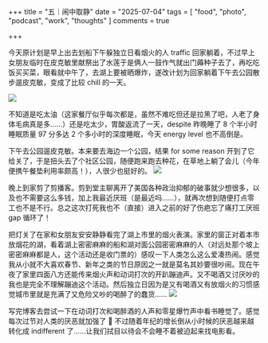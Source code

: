 +++
title = "五｜闹中取静"
date = "2025-07-04"
tags = [
    "food",
    "photo",
    "podcast",
    "work",
    "thoughts"
]
comments = true

+++

今天原计划是早上出去划船下午躲独立日看烟火的人 traffic 回家躺着，不过早上女朋友临时在皮克敏里献祭出了水莲于是俩人一鼓作气就出门薅种子去了，再吃吃饭买买菜，眼看就中午了，去湖上要被晒爆炸，遂改计划为回家躺着下午去公园散步遛皮克敏，变成了比较 chill 的一天。

![](https://media.douchi.space/douchi/media_attachments/files/114/799/191/793/691/465/original/28f2260d3f45a457.png)

不知道是吃太油（这家餐厅似乎每次都是，虽然不难吃但还是拉黑了吧，人老了身体毛病真是多……）还是吃太少，胃酸返流了一天，despite 昨晚睡了 8 个半小时睡眠质量 97 分多达 2 个多小时的深度睡眠，今天 energy level 也不高倒是。

下午去公园遛皮克敏。本来要去海边一个公园，结果 for some reason 开到了它给关了，于是扭头去了个社区公园，随便跑来跑去种花，在草地上躺了会儿（今年便携午餐垫利用率颇高！），人很少也挺好的。
![](https://media.douchi.space/douchi/media_attachments/files/114/799/184/795/482/314/original/000873efa423a17d.png)

晚上到家剪了剪播客。剪到堂主聊离开了美国各种政治抑郁的破事就少想很多，以及也不需要这么多钱，加上我最近厌班（是最近吗……），就再次想到随便打点零工也不是不行。总之这次打死我也不（直接）进入之前的好了伤疤忘了痛打工厌班 gap 循环了！

把灯关了在家和女朋友安安静静看完了湖上市里的烟火表演。家里的窗正对着本市放烟花的湖，看着湖上密密麻麻的船和湖对面公园密密麻麻的人（对远处那个坡上密密麻麻都是人，这个活动还是收门票的）感叹一下人类怎么这么爱凑热闹。感觉我从小就不大喜欢春节、新年之类的节日原因之一就是莫名其妙要很吵闹。现在午夜了家里四面八方还能传来烟火声和动词打次的开趴蹦迪声。又不喝酒又讨厌吵的我也是完全不理解蹦迪这个活动。然后独立日因为是又有喝酒又有放烟火的习惯感觉城市里就是充满了又危险又吵的喝醉了的蠢货……
![](https://media.douchi.space/douchi/media_attachments/files/114/798/260/655/689/874/original/3fa2945c2d4c4f47.png)

写完博客去尝试一下在动词打次和喝醉酒的人声和零星爆竹声中看书睡觉了。感觉每次过节对人类的厌恶就加强了 🤡 不过随着年纪的增长倒从小时候的厌恶越来越转化成 indifferent 了……让我们拭目以待会不会睡不着被迫起来找电影看。
